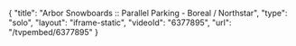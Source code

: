 {
    "title": "Arbor Snowboards :: Parallel Parking - Boreal \/ Northstar",
    "type": "solo",
    "layout": "iframe-static",
    "videoId": "6377895",
    "url": "\/tvpembed\/6377895"
}